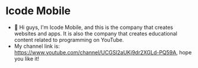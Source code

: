 # Icode Mobile

- 👋 Hi guys, I'm Icode Mobile, and this is the company that creates websites and apps. 
It is also the company that creates educational content related to programming on YouTube.
- My channel link is: https://www.youtube.com/channel/UCGSl2aUKj9dr2XGLd-PQ59A, hope you like it!
